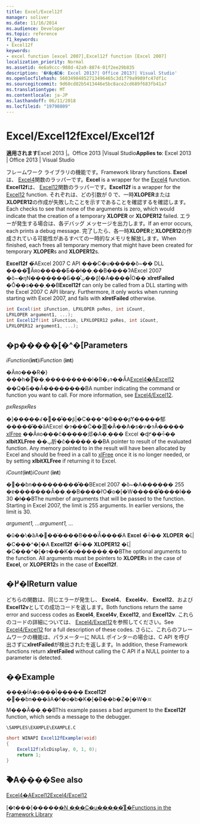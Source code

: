```yaml
---
title: Excel/Excel12f
manager: soliver
ms.date: 11/16/2014
ms.audience: Developer
ms.topic: reference
f1_keywords:
- Excel12f
keywords:
- excel function [excel 2007],Excel12f function [Excel 2007]
localization_priority: Normal
ms.assetid: 4e6a9ccc-988d-42a9-8874-01f2ee29b835
description: '�K�p�Ώ�: Excel 2013?| Office 2013?| Visual Studio'
ms.openlocfilehash: 56034984852713496465c3d1f79a9989fc47df1c
ms.sourcegitcommit: 9d60cd82b5413446e5bc8ace2cd689f683fb41a7
ms.translationtype: MT
ms.contentlocale: ja-JP
ms.lasthandoff: 06/11/2018
ms.locfileid: "19798809"
---
```

# <a name="excelexcel12f"></a><span data-ttu-id="76a23-104">Excel/Excel12f</span><span class="sxs-lookup"><span data-stu-id="76a23-104">Excel/Excel12f</span></span>

 <span data-ttu-id="76a23-105">**適用されます**Excel 2013 |。Office 2013 |Visual Studio</span><span class="sxs-lookup"><span data-stu-id="76a23-105">**Applies to**: Excel 2013 | Office 2013 | Visual Studio</span></span> 
  
<span data-ttu-id="76a23-106">フレームワーク ライブラリの機能です。</span><span class="sxs-lookup"><span data-stu-id="76a23-106">Framework library functions.</span></span> <span data-ttu-id="76a23-107">**Excel**は、 [Excel4](excel4-excel12.md)関数のラッパーです。</span><span class="sxs-lookup"><span data-stu-id="76a23-107">**Excel** is a wrapper for the [Excel4](excel4-excel12.md) function.</span></span> <span data-ttu-id="76a23-108">**Excel12f**は、 [Excel12](excel4-excel12.md)関数のラッパーです。</span><span class="sxs-lookup"><span data-stu-id="76a23-108">**Excel12f** is a wrapper for the [Excel12](excel4-excel12.md) function.</span></span> <span data-ttu-id="76a23-109">それぞれは、どの引数が 0 で、一時**XLOPER**または**XLOPER12**の作成が失敗したことを示すであることを確認するを確認します。</span><span class="sxs-lookup"><span data-stu-id="76a23-109">Each checks to see that none of the arguments is zero, which would indicate that the creation of a temporary **XLOPER** or **XLOPER12** failed.</span></span> <span data-ttu-id="76a23-110">エラーが発生する場合は、各デバッグ メッセージを出力します。</span><span class="sxs-lookup"><span data-stu-id="76a23-110">If an error occurs, each prints a debug message.</span></span> <span data-ttu-id="76a23-111">完了したら、各一時**XLOPER**と**XLOPER12**の作成されている可能性があるすべての一時的なメモリを解放します。</span><span class="sxs-lookup"><span data-stu-id="76a23-111">When finished, each frees all temporary memory that might have been created for temporary **XLOPER**s and **XLOPER12**s.</span></span>
  
 <span data-ttu-id="76a23-p102">**Excel12f** �́AExcel 2007 C API ���C�u�����ȍ~�� DLL ����̂݌Ăяo�����Ƃ��ł��܂��B����ɁAExcel 2007 �ȍ~�ŋN�������Ƃ��̂ݓ��삵�A����ȊO�� **xlretFailed** �Ŏ��s���܂��B</span><span class="sxs-lookup"><span data-stu-id="76a23-p102">**Excel12f** can only be called from a DLL starting with the Excel 2007 C API library. Furthermore, it only works when running starting with Excel 2007, and fails with **xlretFailed** otherwise.</span></span> 
  
```cs
int Excel(int iFunction, LPXLOPER pxRes, int iCount, 
LPXLOPER argument1, ...);
int Excel12f(int iFunction, LPXLOPER12 pxRes, int iCount, 
LPXLOPER12 argument1, ...);
```

## <a name="parameters"></a><span data-ttu-id="76a23-114">�p�����[�^�[</span><span class="sxs-lookup"><span data-stu-id="76a23-114">Parameters</span></span>

 <span data-ttu-id="76a23-115">_iFunction_(**int**)</span><span class="sxs-lookup"><span data-stu-id="76a23-115">_iFunction_ (**int**)</span></span>
  
<span data-ttu-id="76a23-p103">�Ăяo���R�}���h�܂��͊֐���������l�B�ڍׂɂ��ẮA[Excel4�AExcel12](excel4-excel12.md) ��Q�Ƃ��Ă��������B</span><span class="sxs-lookup"><span data-stu-id="76a23-p103">A number indicating the command or function you want to call. For more information, see [Excel4/Excel12](excel4-excel12.md).</span></span>
  
 <span data-ttu-id="76a23-118">_pxRes_</span><span class="sxs-lookup"><span data-stu-id="76a23-118">_pxRes_</span></span>
  
<span data-ttu-id="76a23-p104">�]�����ꂽ�֐��̌��ʂ̃|�C���^�B���ʂɎ�����郁�����͂��ׂāAExcel �ɂ���Ċ��蓖�Ă��A�s�v�ɂȂ����� [xlFree](xlfree.md) ��Ăяo���ĉ�����邩�A�܂��� Excel �ɖ߂��ꍇ�� **xlbitXLFree** ��ݒ肵�ĉ�����܂��B</span><span class="sxs-lookup"><span data-stu-id="76a23-p104">A pointer to result of the evaluated function. Any memory pointed to in the result will have been allocated by Excel and should be freed in a call to [xlFree](xlfree.md) once it is no longer needed, or by setting **xlbitXLFree** if returning it to Excel.</span></span> 
  
 <span data-ttu-id="76a23-121">_iCount_(**int**)</span><span class="sxs-lookup"><span data-stu-id="76a23-121">_iCount_ (**int**)</span></span>
  
<span data-ttu-id="76a23-p105">�֐��ɓn���������̐��BExcel 2007 �ȍ~�A������ 255 �ɐ�������Ă��܂��B����ȑO�̃o�[�W�����̐����l�� 30 �ł��B</span><span class="sxs-lookup"><span data-stu-id="76a23-p105">The number of arguments that will be passed to the function. Starting in Excel 2007, the limit is 255 arguments. In earlier versions, the limit is 30.</span></span>
  
 <span data-ttu-id="76a23-125">_argument1, ..._</span><span class="sxs-lookup"><span data-stu-id="76a23-125">_argument1, ..._</span></span>
  
<span data-ttu-id="76a23-p106">�ȗ��\�ȁA�֐��̈����B���ׂĂ̈����́A **Excel** �̏ꍇ�� **XLOPER** �ւ̃|�C���^�[�A **Excel12f** �̏ꍇ�� **XLOPER12** �ւ̃|�C���^�[�ɂ���K�v������܂��B</span><span class="sxs-lookup"><span data-stu-id="76a23-p106">The optional arguments to the function. All arguments must be pointers to **XLOPER**s in the case of **Excel**, or **XLOPER12**s in the case of **Excel12f**.</span></span>
  
## <a name="return-value"></a><span data-ttu-id="76a23-128">�߂�l</span><span class="sxs-lookup"><span data-stu-id="76a23-128">Return value</span></span>

<span data-ttu-id="76a23-129">どちらの関数は、同じエラーが発生し、 **Excel4**、 **Excel4v**、 **Excel12**、および**Excel12v**としての成功コードを返します。</span><span class="sxs-lookup"><span data-stu-id="76a23-129">Both functions return the same error and success codes as **Excel4**, **Excel4v**, **Excel12**, and **Excel12v**.</span></span> <span data-ttu-id="76a23-130">これらのコードの詳細については、 [Excel4/Excel12](excel4-excel12.md)を参照してください。</span><span class="sxs-lookup"><span data-stu-id="76a23-130">See [Excel4/Excel12](excel4-excel12.md) for a full description of these codes.</span></span> <span data-ttu-id="76a23-131">さらに、これらのフレームワークの機能は、パラメーターに NULL ポインターの場合は、C API を呼び出さずに**xlretFailed**が検出されたを返します。</span><span class="sxs-lookup"><span data-stu-id="76a23-131">In addition, these Framework functions return **xlretFailed** without calling the C API if a NULL pointer to a parameter is detected.</span></span> 
  
## <a name="example"></a><span data-ttu-id="76a23-132">��</span><span class="sxs-lookup"><span data-stu-id="76a23-132">Example</span></span>

<span data-ttu-id="76a23-133">���̗�ł́A�s���Ȉ����� **Excel12f** �֐��ɓn���āA�f�o�b�K�[�Ƀ��b�Z�[�W�𑗐M���Ă��܂��B</span><span class="sxs-lookup"><span data-stu-id="76a23-133">This example passes a bad argument to the **Excel12f** function, which sends a message to the debugger.</span></span> 
  
 `\SAMPLES\EXAMPLE\EXAMPLE.C`
  
```cs
short WINAPI Excel12fExample(void)
{
    Excel12f(xlcDisplay, 0, 1, 0);
    return 1;
}
```

## <a name="see-also"></a><span data-ttu-id="76a23-134">�֘A����</span><span class="sxs-lookup"><span data-stu-id="76a23-134">See also</span></span>



[<span data-ttu-id="76a23-135">Excel4�AExcel12</span><span class="sxs-lookup"><span data-stu-id="76a23-135">Excel4/Excel12</span></span>](excel4-excel12.md)


<span data-ttu-id="76a23-136">[�t���[�����[�N ���C�u�����̊֐�](functions-in-the-framework-library.md)</span><span class="sxs-lookup"><span data-stu-id="76a23-136">[Functions in the Framework Library](functions-in-the-framework-library.md)</span></span>

